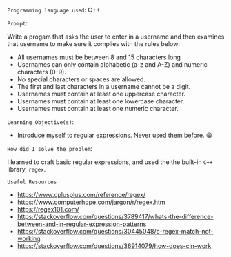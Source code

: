 `Programming language used`: C++

`Prompt`:

Write a progam that asks the user to enter in a username and then examines that username to make sure it complies with the rules below:

- All usernames must be between 8 and 15 characters long
- Usernames can only contain alphabetic (a-z and A-Z) and numeric characters (0-9).
- No special characters or spaces are allowed.
- The first and last characters in a username cannot be a digit.
- Usernames must contain at least one uppercase character.
- Usernames must contain at least one lowercase character.
- Usernames must contain at least one numeric character.

`Learning Objective(s)`:

- Introduce myself to regular expressions. Never used them before. 😁

`How did I solve the problem`:

I learned to craft basic regular expressions, and used the 
the built-in `C++` library, `regex`.

`Useful Resources`

 - https://www.cplusplus.com/reference/regex/
 - https://www.computerhope.com/jargon/r/regex.htm
 - https://regex101.com/
 - https://stackoverflow.com/questions/3789417/whats-the-difference-between-and-in-regular-expression-patterns
 - https://stackoverflow.com/questions/30445048/c-regex-match-not-working
 - https://stackoverflow.com/questions/36914079/how-does-cin-work